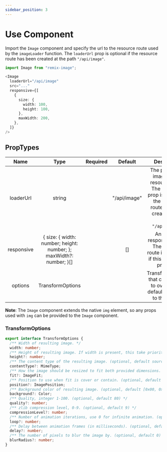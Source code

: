 ```yaml
---
sidebar_position: 3
---
```


# Use Component

Import the `Image` component and specify the url to the resource route used by the `imageLoader` function.
The `loaderUrl` prop is optional if the resource route has been created at the path `"/api/image"`.

```typescript jsx
import Image from "remix-image";

<Image
  loaderUrl="/api/image"
  src="..."
  responsive={[
    {
      size: {
        width: 100,
        height: 100,
      },
      maxWidth: 200,
    },
  ]}
/>
```

## PropTypes
|    Name    |                                Type                                | Required |   Default    |                                                                   Description                                                                    |
|:----------:|:------------------------------------------------------------------:|:--------:|:------------:|:------------------------------------------------------------------------------------------------------------------------------------------------:|
| loaderUrl  |                               string                               |          | "/api/image" | The path of the image loader resource route. The `loaderUrl` prop is optional if the resource route has been created at the path `"/api/image"`. |
| responsive | { size: { width: number; height: number; }; maxWidth?: number; }[] |          |      []      |                           An array of responsive sizes. The resource route is not called if this prop is not provided.                           |
|  options   |                          TransformOptions                          |          |              |                                TransformOptions that can be used to override the defaults provided to the loader.                                |


**Note**: The `Image` component extends the native `img` element, so any props used with `img` can be provided to the `Image` component.

### TransformOptions
```typescript
export interface TransformOptions {
  /** Width of resulting image. */
  width: number;
  /** Height of resulting image. If width is present, this take priority. */
  height?: number;
  /** The content type of the resulting image. (optional, default source type) */
  contentType?: MimeType;
  /** How the image should be resized to fit both provided dimensions. (optional, default 'contain') */
  fit?: ImageFit;
  /** Position to use when fit is cover or contain. (optional, default 'center') */
  position?: ImagePosition;
  /** Background color of resulting image. (optional, default [0x00, 0x00, 0x00, 0x00]) */
  background?: Color;
  /** Quality, integer 1-100. (optional, default 80) */
  quality?: number;
  /** zlib compression level, 0-9. (optional, default 9) */
  compressionLevel?: number;
  /** Number of animation iterations, use 0 for infinite animation. (optional, default 0) */
  loop?: number;
  /** Delay between animation frames (in milliseconds). (optional, default 100) */
  delay?: number;
  /** The number of pixels to blur the image by. (optional, default 0) */
  blurRadius?: number;
}
```
